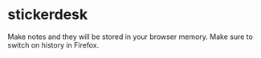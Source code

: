 # stickerdesk
Make notes and they will be stored in your browser memory. Make sure to switch on history in Firefox.
